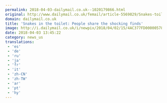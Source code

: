 ```yaml
---
permalink: 2018-04-03-dailymail.co.uk--1020179866.html
original: http://www.dailymail.co.uk/femail/article-5569829/Snakes-toilet-People-share-shocking-finds-using-toilet.html?ITO=1490&ns_mchannel=rss&ns_campaign=1490
domain: dailymail.co.uk
title: 'Snakes in the toilet: People share the shocking finds'
image: http://i.dailymail.co.uk/i/newpix/2018/04/02/15/4AC377FD00000578-0-image-a-33_1522678073096.jpg
date: 2018-04-03 13:45:22
category: news_us
translations: 
 - 'es'
 - 'de'
 - 'ru'
 - 'ja'
 - 'fr'
 - 'it'
 - 'zh-CN'
 - 'zh-TW'
 - 'ar'
 - 'pt'
 - 'hy'
---
```



